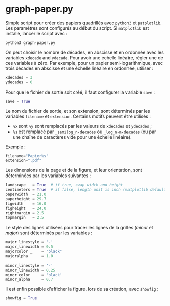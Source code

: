 graph-paper.py
==============

Simple script pour créer des papiers quadrillés avec `python3` et
`patplotlib`. Les paramètres sont configurés au début du script. Si
`matplotlib` est installé, lancer le script avec :
```
python3 graph-paper.py
```

On peut choisir le nombre de décades, en abscisse et en ordonnée avec les
variables `xdecade` and `ydecade`. Pour avoir une échelle linéaire, régler une
de ces variables à zéro. Par exemple, pour un papier semi-logarithmique, avec
trois décades en abscisse et une échelle linéaire en ordonnée, utiliser :

```python
xdecades = 3
ydecades = 0
```

Pour que le fichier de sortie soit créé, il faut configurer la variable `save` :
```python
save = True
```

Le nom du fichier de sortie, et son extension, sont déterminés par les variables
`filename` et `extension`. Certains motifs peuvent être utilisés :
 * `%x` sont `%y` sont remplacés par les valeurs de `xdecades` et `ydecades` ;
 * `%s` est remplacé par `_semilog_n-decades` ou `_log_n-m-decades` (ou par une
   chaîne de caractères vide pour une échelle linéaire).

Exemple :
```python
filename="Papier%s"
extension=".pdf"
```

Les dimensions de la page et de la figure, et leur orientation, sont déterminées par les
variables suivantes  :
```python
landscape   = True  # if true, swap width and height
centimeters = True  # if false, length unit is inch (matplotlib default)
paperwidth  = 21.0
paperheight = 29.7
figwidth    = 16.0
figheight   = 24.0
rightmargin = 2.5
topmargin   = 2.5
```

Le style des lignes utilisées pour tracer les lignes de la grilles (*minor* et
*major*) sont déterminés par les variables :
```python
major_linestyle = '-'
major_linewidth = 0.5 
majorcolor _    = "black"
majoralpha      = 1.0

minor_linestyle = '-'
minor_linewidth = 0.25
minor_color     = 'black'
minor_alpha     = 0.7
```

Il est enfin possible d'afficher la figure, lors de sa création, avec `showfig` :
```python
showfig = True
```

